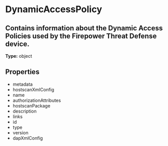 # DynamicAccessPolicy

## Contains information about the Dynamic Access Policies used by the Firepower Threat Defense device.

**Type:** object

## Properties
* metadata
* hostscanXmlConfig
* name
* authorizationAttributes
* hostscanPackage
* description
* links
* id
* type
* version
* dapXmlConfig
